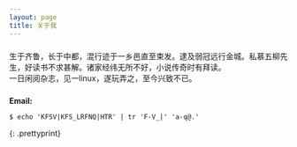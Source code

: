 ```yaml
---
layout: page
title: 关于我
---
```


<h3> </h3>

生于齐鲁，长于中都，混行迹于一乡邑直至束发。逮及弱冠远行金城。私慕五柳先生，好读书不求甚解。诸家经纬无所不好，小说传奇时有拜读。    
一日闲阅杂志，见一linux，遂玩弄之，至今兴致不已。

<h3> </h3>

__Email:__  

	$ echo 'KFSV|KFS_LRFNQ|HTR' | tr 'F-V_|' 'a-q@.'
{: .prettyprint}


